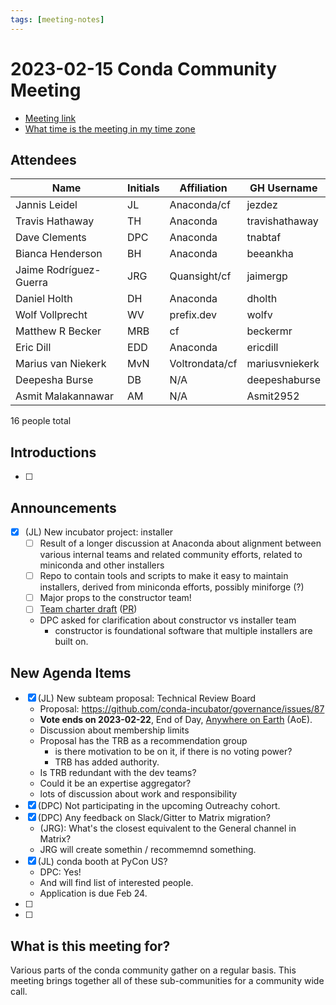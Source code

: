 ```yaml
---
tags: [meeting-notes]
---
```

# 2023-02-15 Conda Community Meeting

* [Meeting link](https://zoom.us/j/9138593505?pwd=SWh3dE1IK05LV01Qa0FJZ1ZpMzJLZz09)
* [What time is the meeting in my time zone](https://arewemeetingyet.com/UTC/2023-02-15/17:00/b/Conda%20community%20meeting)

## Attendees

| Name                     | Initials | Affiliation    | GH Username        |
| -------------------------| -------- | -------------- | ------------------ |
| Jannis Leidel            | JL       | Anaconda/cf    | jezdez             |
| Travis Hathaway          | TH       | Anaconda       | travishathaway     |
| Dave Clements            | DPC      | Anaconda       | tnabtaf            |
| Bianca Henderson         | BH       | Anaconda       | beeankha           |
| Jaime Rodríguez-Guerra   | JRG      | Quansight/cf   | jaimergp           |
| Daniel Holth             | DH       | Anaconda       | dholth             |
| Wolf Vollprecht          | WV       | prefix.dev     | wolfv              |
| Matthew R Becker         | MRB      | cf             | beckermr           |
| Eric Dill                | EDD      | Anaconda       | ericdill           |
| Marius van Niekerk       | MvN      | Voltrondata/cf | mariusvniekerk     |                    |
| Deepesha Burse           | DB       | N/A            | deepeshaburse      |
| Asmit Malakannawar       | AM       | N/A            | Asmit2952          |

16 people total


## Introductions

- [ ]

## Announcements

- [x] (JL) New incubator project: installer
    - [ ] Result of a longer discussion at Anaconda about alignment between various internal teams and related community efforts, related to miniconda and other installers
    - [ ] Repo to contain tools and scripts to make it easy to maintain installers, derived from miniconda efforts, possibly miniforge (?)
    - [ ] Major props to the constructor team!
    - [ ] [Team charter draft](https://github.com/conda-incubator/installer/blob/b62841133d00e6f3a9b04964c17154ed85e14adb/CHARTER.md) ([PR](https://github.com/conda-incubator/installer/pull/1 ))
    - DPC asked for clarification about constructor vs installer team
        - constructor is foundational software that multiple installers are built on.

## New Agenda Items

- [x] (JL) New subteam proposal: Technical Review Board
    - Proposal: https://github.com/conda-incubator/governance/issues/87
    - **Vote ends on 2023-02-22**, End of Day, [Anywhere on Earth](https://time.is/Anywhere_on_Earth) (AoE).
    - Discussion about membership limits
    - Proposal has the TRB as a recommendation group
        - is there motivation to be on it, if there is no voting power?
        - TRB has added authority.
    - Is TRB redundant with the dev teams?
    - Could it be an expertise aggregator?
    - lots of discussion about work and responsibility
- [x] (DPC) Not participating in the upcoming Outreachy cohort.
- [x] (DPC) Any feedback on Slack/Gitter to Matrix migration?
  - (JRG): What's the closest equivalent to the General channel in Matrix? 
  - JRG will create somethin / recommemnd something.
- [x] (JL) conda booth at PyCon US?
    - DPC: Yes!
    - And will find list of interested people.
    - Application is due Feb 24.
- [ ] 
- [ ] 


## What is this meeting for?

Various parts of the conda community gather on a regular basis. This meeting brings together all of these sub-communities for a community wide call.


